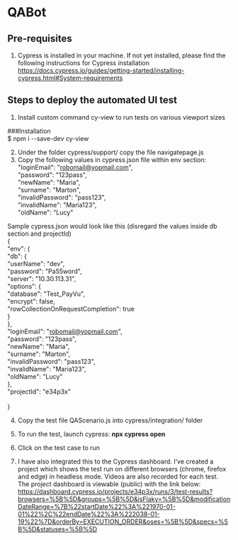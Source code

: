 # QABot

## Pre-requisites

1.	Cypress is installed in your machine. If not yet installed, please find the following instructions for Cypress installation
https://docs.cypress.io/guides/getting-started/installing-cypress.html#System-requirements

## Steps to deploy the automated UI test
1.	Install custom command cy-view to run tests on various viewport sizes

###Installation <br>
   $ npm i --save-dev cy-view

2.	Under the folder cypress/support/ copy the file navigatepage.js
3.	Copy the following values in cypress.json file within env section: <br>
    "loginEmail": "robomail@yopmail.com",<br>
    "password": "123pass",  <br>
    "newName": "Maria",<br>
    "surname": "Marton",<br>
    "invalidPassword": "pass123",<br>
    "invalidName": "Maria123",<br>
    "oldName": "Lucy"<br>

Sample cypress.json would look like this (disregard the values inside db section and projectId)<br>
{<br>
  "env": {<br>
    "db": {<br>
      "userName": "dev",<br>
      "password": "Pa55word",<br>
      "server": "10.30.113.31",<br>
      "options": {<br>
        "database": "Test_PayVu",<br>
        "encrypt": false,<br>
        "rowCollectionOnRequestCompletion": true<br>
      }<br>
    },<br>
    "loginEmail": "robomail@yopmail.com",<br>
    "password": "123pass",<br> 
    "newName": "Maria",<br>
    "surname": "Marton",<br>
    "invalidPassword": "pass123",<br>
    "invalidName": "Maria123",<br>
    "oldName": "Lucy"<br>
  },<br>
  "projectId": "e34p3x"<br>
<br>
}<br>

4.	Copy the test file QAScenario.js into cypress/integration/ folder
5.	To run the test, launch cypress:
     **npx cypress open**
6.	Click on the test case to run

7.	I have also integrated this to the Cypress dashboard. I’ve created a project which shows the test run on different browsers (chrome, firefox and edge) in headless mode. Videos are also recorded for each test. The project dashboard is viewable (public) with the link below:
https://dashboard.cypress.io/projects/e34p3x/runs/3/test-results?browsers=%5B%5D&groups=%5B%5D&isFlaky=%5B%5D&modificationDateRange=%7B%22startDate%22%3A%221970-01-01%22%2C%22endDate%22%3A%222038-01-19%22%7D&orderBy=EXECUTION_ORDER&oses=%5B%5D&specs=%5B%5D&statuses=%5B%5D
